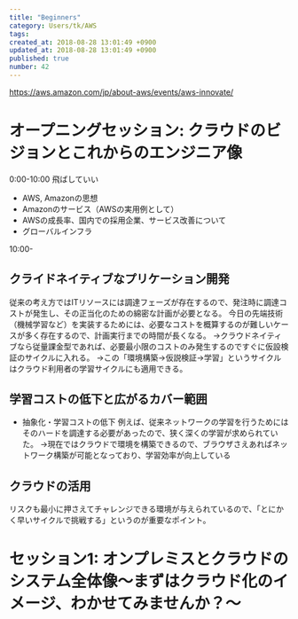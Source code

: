 ```yaml
---
title: "Beginners"
category: Users/tk/AWS
tags: 
created_at: 2018-08-28 13:01:49 +0900
updated_at: 2018-08-28 13:01:49 +0900
published: true
number: 42
---
```


https://aws.amazon.com/jp/about-aws/events/aws-innovate/

# オープニングセッション: クラウドのビジョンとこれからのエンジニア像
0:00-10:00
飛ばしていい
- AWS, Amazonの思想
- Amazonのサービス（AWSの実用例として）
- AWSの成長率、国内での採用企業、サービス改善について
- グローバルインフラ

10:00-
## クライドネイティブなプリケーション開発
従来の考え方ではITリソースには調達フェーズが存在するので、発注時に調達コストが発生し、その正当化のための綿密な計画が必要となる。
今日の先端技術（機械学習など）を実装するためには、必要なコストを概算するのが難しいケースが多く存在するので、計画実行までの時間が長くなる。
→クラウドネイティブなら従量課金型であれば、必要最小限のコストのみ発生するのですぐに仮設検証のサイクルに入れる。
→この「環境構築→仮説検証→学習」というサイクルはクラウド利用者の学習サイクルにも適用できる。

## 学習コストの低下と広がるカバー範囲
- 抽象化・学習コストの低下
例えば、従来ネットワークの学習を行うためにはそのハードを調達する必要があったので、狭く深くの学習が求められていた。
→現在ではクラウドで環境を構築できるので、ブラウザさえあればネットワーク構築が可能となっており、学習効率が向上している

## クラウドの活用
リスクも最小に押さえてチャレンジできる環境が与えられているので、「とにかく早いサイクルで挑戦する」というのが重要なポイント。

# セッション1: オンプレミスとクラウドのシステム全体像〜まずはクラウド化のイメージ、わかせてみませんか？〜

